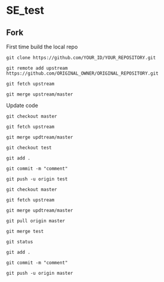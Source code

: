 # SE_test

## Fork

First time build the local repo

```
git clone https://github.com/YOUR_ID/YOUR_REPOSITORY.git
```

```
git remote add upstream https://github.com/ORIGINAL_OWNER/ORIGINAL_REPOSITORY.git
```

```
git fetch upstream
```

```
git merge upstream/master
```

Update code

```
git checkout master
```

```
git fetch upstream
```

```
git merge updtream/master
```

```
git checkout test
```

```
git add .
```

```
git commit -m "comment"
```

```
git push -u origin test
```

```
git checkout master
```

```
git fetch upstream
```

```
git merge updtream/master
```

```
git pull origin master
```

```
git merge test
```

```
git status
```

```
git add .
```

```
git commit -m "comment"
```

```
git push -u origin master
```
